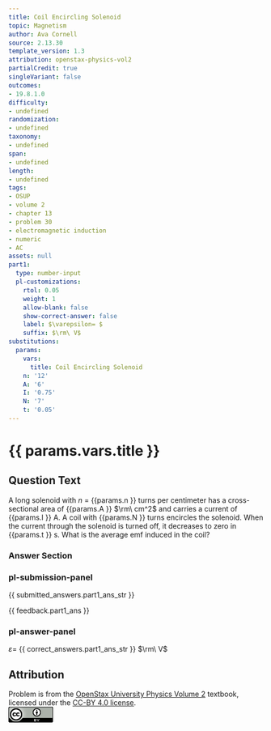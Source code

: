```yaml
---
title: Coil Encircling Solenoid
topic: Magnetism
author: Ava Cornell
source: 2.13.30
template_version: 1.3
attribution: openstax-physics-vol2
partialCredit: true
singleVariant: false
outcomes:
- 19.8.1.0
difficulty:
- undefined
randomization:
- undefined
taxonomy:
- undefined
span:
- undefined
length:
- undefined
tags:
- OSUP
- volume 2
- chapter 13
- problem 30
- electromagnetic induction
- numeric
- AC
assets: null
part1:
  type: number-input
  pl-customizations:
    rtol: 0.05
    weight: 1
    allow-blank: false
    show-correct-answer: false
    label: $\varepsilon= $
    suffix: $\rm\ V$
substitutions:
  params:
    vars:
      title: Coil Encircling Solenoid
    n: '12'
    A: '6'
    I: '0.75'
    N: '7'
    t: '0.05'
---
```

# {{ params.vars.title }}

## Question Text

A long solenoid with $n$ = {{params.n }} turns per centimeter has a cross-sectional area of {{params.A }} $\rm\ cm^2$ and carries a current of {{params.I }} $\textrm{A}$. A coil with {{params.N }} turns encircles the solenoid. When the current through the solenoid is turned off, it decreases to zero in {{params.t }} $\textrm{ s}$. What is the average emf induced in the coil?

### Answer Section

### pl-submission-panel

{{ submitted_answers.part1_ans_str }}

{{ feedback.part1_ans }}

### pl-answer-panel

$\varepsilon=$ {{ correct_answers.part1_ans_str }} $\rm\ V$

## Attribution

Problem is from the [OpenStax University Physics Volume 2](https://openstax.org/details/books/university-physics-volume-2) textbook, licensed under the [CC-BY 4.0 license](https://creativecommons.org/licenses/by/4.0/).<br>![Image representing the Creative Commons 4.0 BY license.](https://raw.githubusercontent.com/firasm/bits/master/by.png)